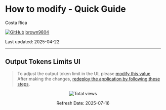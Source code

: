 # How to modify - Quick Guide

Costa Rica

[![GitHub](https://img.shields.io/badge/--181717?logo=github&logoColor=ffffff)](https://github.com/)
[brown9804](https://github.com/brown9804)

Last updated: 2025-04-22

------------------------------------------

## Output Tokens Limits UI

> To adjust the output token limit in the UI, please [modify this value](https://github.com/Azure/gpt-rag-frontend/blob/main/frontend/src/components/QuestionInput/QuestionInput.tsx#L61-L68)
> After making the changes, [redeploy the application by following these steps](./how-redeploy-app.md).
 
<!-- START BADGE -->
<div align="center">
  <img src="https://img.shields.io/badge/Total%20views-31-limegreen" alt="Total views">
  <p>Refresh Date: 2025-07-16</p>
</div>
<!-- END BADGE -->
